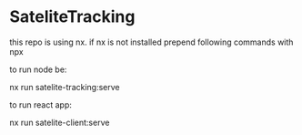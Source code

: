 # SateliteTracking
this repo is using nx. if nx is not installed prepend following commands with npx

to run node be:

nx run satelite-tracking:serve

to run react app:

nx run satelite-client:serve